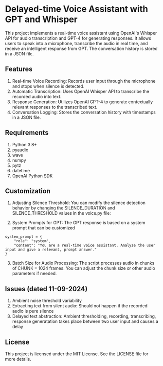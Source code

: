 <h1>Delayed-time Voice Assistant with GPT and Whisper</h1>

This project implements a real-time voice assistant using OpenAI's Whisper API for audio transcription and GPT-4 for generating responses. It allows users to speak into a microphone, transcribe the audio in real time, and receive an intelligent response from GPT. The conversation history is stored in a JSON file.

<h2>Features</h2>

1. Real-time Voice Recording: Records user input through the microphone and stops when silence is detected.
2. Automatic Transcription: Uses OpenAI Whisper API to transcribe the recorded audio into text.
3. Response Generation: Utilizes OpenAI GPT-4 to generate contextually relevant responses to the transcribed text.
4. Conversation Logging: Stores the conversation history with timestamps in a JSON file.

<h2>Requirements</h2>

1. Python 3.8+
2. pyaudio
3. wave
4. numpy
5. pytz
6. datetime
7. OpenAI Python SDK

<h2>Customization</h2>

1. Adjusting Silence Threshold: You can modify the silence detection behavior by changing the SILENCE_DURATION and SILENCE_THRESHOLD values in the voice.py file:

2. System Prompts for GPT: The GPT response is based on a system prompt that can be customized

```
system_prompt = {
    "role": "system",
    "content": "You are a real-time voice assistant. Analyze the user input and give a relevant, prompt answer."
}
```

3. Batch Size for Audio Processing: The script processes audio in chunks of CHUNK = 1024 frames. You can adjust the chunk size or other audio parameters if needed.

<h2>Issues (dated 11-09-2024)</h2>

1. Ambient noise threshold variability
2. Extracting text from silent audio: Should not happen if the recorded audio is pure silence
3. Delayed text abstraction: Ambient thresholding, recording, transcribing, response generatation takes place between two user input and causes a delay

<h2>License</h2>
This project is licensed under the MIT License. See the LICENSE file for more details.
